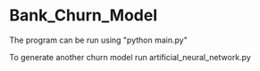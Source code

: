 # Bank_Churn_Model

The program can be run using "python main.py"

To generate another churn model run artificial_neural_network.py